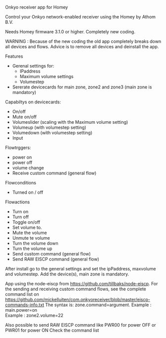Onkyo receiver app for Homey

Control your Onkyo network-enabled receiver using the Homey by Athom B.V.

Needs Homey firmware 3.1.0 or higher.
Completely new coding.

WARNING :   Because of the new coding the old app completely breaks down all devices and flows.
            Advice is to remove all devices and deinstall the app.        
           
Features
* Gerenal settings for:
    * IPaddress
    * Maximum volume settings
    * Volumestep
* Sererate devicecards for main zone, zone2 and zone3 (main zone is mandatory)

Capabiltys on devicecards:
* On/off
* Mute on/off
* Volumeslider (scaling with the Maximum volume setting)
* Volumeup  (with volumestep setting)
* Volumedown  (with volumestep setting)
* Input

Flowtrggers:
* power on
* power off
* volume change
* Receive custom command (general flow)

Flowconditions
* Turned on / off

Flowactions
* Turn on
* Turn off
* Toggle on/off
* Set volume to.
* Mute the volume
* Unmute te volume
* Turn the volume down
* Turn the volume up
* Send custom command (general flow)
* Send RAW EISCP command (general flow)

After install go to the general settings and set the ipPaddress,  maxvolume and volumestep.
Add the device(s),  main zone is mandatory.

App using the node-eiscp from https://github.com/tillbaks/node-eiscp.
For the sending and receiving custom command flows, see the complete command list on https://github.com/mickelluiten/com.onkyoreceiver/blob/master/eiscp-commands-info.txt
The syntax is:  zone.command=argument.
 Example :  main.power=on			
 Example :  zone2.volume=22

Also possible to send RAW EISCP command like PWR00 for power OFF or PWR01 for power ON
Check the command list 

	

